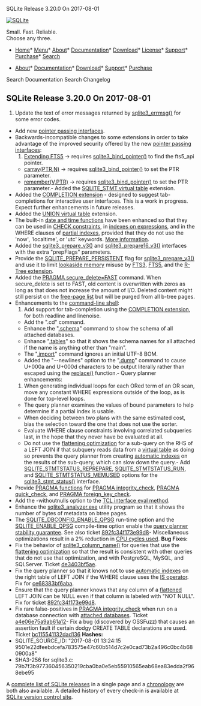 




SQLite Release 3\.20\.0 On 2017\-08\-01




[![SQLite](../images/sqlite370_banner.gif)](../index.html)


Small. Fast. Reliable.  
Choose any three.


* [Home](../index.html)* [Menu](javascript:void(0))* [About](../about.html)* [Documentation](../docs.html)* [Download](../download.html)* [License](../copyright.html)* [Support](../support.html)* [Purchase](../prosupport.html)* [Search](javascript:void(0))




* [About](../about.html)* [Documentation](../docs.html)* [Download](../download.html)* [Support](../support.html)* [Purchase](../prosupport.html)






Search Documentation
Search Changelog







## SQLite Release 3\.20\.0 On 2017\-08\-01

1. Update the text of error messages returned by [sqlite3\_errmsg()](../c3ref/errcode.html) for some
 error codes.
- Add new [pointer passing interfaces](../bindptr.html).
- Backwards\-incompatible changes to some extensions in order to take
 advantage of the improved security offered by the new
 [pointer passing interfaces](../bindptr.html):
	1. [Extending FTS5](../fts5.html#extending_fts5) → requires [sqlite3\_bind\_pointer()](../c3ref/bind_blob.html) to find
	 the fts5\_api pointer.
	 - [carray(PTR,N)](../carray.html) → requires [sqlite3\_bind\_pointer()](../c3ref/bind_blob.html) to set the PTR parameter.
	 - [remember(V,PTR)](https://www.sqlite.org/src/file/ext/misc/remember.c)
	 → requires [sqlite3\_bind\_pointer()](../c3ref/bind_blob.html) to set the PTR parameter.- Added the [SQLITE\_STMT virtual table](../stmt.html) extension.
- Added the [COMPLETION extension](../completion.html) \- designed to suggest
 tab\-completions for interactive user interfaces. This is a work in progress.
 Expect further enhancements in future releases.
- Added the [UNION virtual table](../unionvtab.html) extension.
- The built\-in [date and time functions](../lang_datefunc.html) have been enhanced so that they can be
 used in [CHECK constraints](../lang_createtable.html#ckconst), in [indexes on expressions](../expridx.html), and in the WHERE clauses
 of [partial indexes](../partialindex.html), provided that they do not use the 'now', 'localtime', or
 'utc' keywords. [More information](../deterministic.html#dtexception).
- Added the [sqlite3\_prepare\_v3()](../c3ref/prepare.html) and [sqlite3\_prepare16\_v3()](../c3ref/prepare.html) interfaces
 with the extra "prepFlags" parameters.
- Provide the [SQLITE\_PREPARE\_PERSISTENT](../c3ref/c_prepare_normalize.html#sqlitepreparepersistent) flag for [sqlite3\_prepare\_v3()](../c3ref/prepare.html) and
 use it to limit [lookaside memory](../malloc.html#lookaside) misuse by [FTS3](../fts3.html), [FTS5](../fts5.html), and the
 [R\-Tree extension](../rtree.html).
- Added the [PRAGMA secure\_delete\=FAST](../pragma.html#pragma_secure_delete) command. When secure\_delete is
 set to FAST, old content is overwritten with zeros as long as that does
 not increase the amount of I/O. Deleted content might still persist on
 the [free\-page list](../fileformat2.html#freelist) but will be purged from all b\-tree pages.
- Enhancements to the [command\-line shell](../cli.html):
	1. Add support for tab\-completion using the [COMPLETION extension](../completion.html), for
	 both readline and linenoise.
	 - Add the ".cd" command.
	 - Enhance the "[.schema](../cli.html#dschema)" command to show the schema of all attached
	 databases.
	 - Enhance "[.tables](../cli.html#dtables)" so that it shows the schema names for all attached
	 if the name is anything other than "main".
	 - The "[.import](../cli.html#csv)" command ignores an initial UTF\-8 BOM.
	 - Added the "\-\-newlines" option to the "[.dump](../cli.html#dump)" command to cause U\+000a and
	 U\+000d characters to be output literally rather than escaped using the
	 [replace()](../lang_corefunc.html#replace) function.- Query planner enhancements:
	1. When generating individual loops for each ORed term of an OR scan,
	 move any constant WHERE expressions outside of the loop, as is
	 done for top\-level loops.
	 - The query planner examines the values of bound parameters to help
	 determine if a partial index is usable.
	 - When deciding between two plans with the same estimated cost, bias
	 the selection toward the one that does not use the sorter.
	 - Evaluate WHERE clause constraints involving correlated subqueries
	 last, in the hope that they never have be evaluated at all.
	 - Do not use the [flattening optimization](../optoverview.html#flattening) for a sub\-query on the RHS
	 of a LEFT JOIN if that subquery reads data from a [virtual table](../vtab.html) as
	 doing so prevents the query planner from creating [automatic indexes](../optoverview.html#autoindex)
	 on the results of the sub\-query, which can slow down the query.- Add [SQLITE\_STMTSTATUS\_REPREPARE](../c3ref/c_stmtstatus_counter.html#sqlitestmtstatusreprepare), [SQLITE\_STMTSTATUS\_RUN](../c3ref/c_stmtstatus_counter.html#sqlitestmtstatusrun),
 and [SQLITE\_STMTSTATUS\_MEMUSED](../c3ref/c_stmtstatus_counter.html#sqlitestmtstatusmemused) options for the
 [sqlite3\_stmt\_status()](../c3ref/stmt_status.html) interface.
- Provide [PRAGMA functions](../pragma.html#pragfunc) for
 [PRAGMA integrity\_check](../pragma.html#pragma_integrity_check), [PRAGMA quick\_check](../pragma.html#pragma_quick_check), and
 [PRAGMA foreign\_key\_check](../pragma.html#pragma_foreign_key_check).
- Add the \-withoutnulls option to the [TCL interface eval method](../tclsqlite.html#eval).
- Enhance the [sqlite3\_analyzer.exe](../sqlanalyze.html) utility program so that it shows
 the number of bytes of metadata on btree pages.
- The [SQLITE\_DBCONFIG\_ENABLE\_QPSG](../c3ref/c_dbconfig_defensive.html#sqlitedbconfigenableqpsg) run\-time option and the
 [SQLITE\_ENABLE\_QPSG](../compile.html#enable_qpsg) compile\-time option enable the
 [query planner stability guarantee](../queryplanner-ng.html#qpstab). See also ticket
 [892fc34f173e99d8](https://www.sqlite.org/src/info/892fc34f173e99d8)- Miscellaneous optimizations result in a 2% reduction in [CPU cycles used](../cpu.html).
**Bug Fixes:**
- Fix the behavior of [sqlite3\_column\_name()](../c3ref/column_name.html) for queries that use the
 [flattening optimization](../optoverview.html#flattening) so that the result is consistent with other
 queries that do not use that optimization, and with PostgreSQL, MySQL,
 and SQLServer. Ticket [de3403bf5ae](https://sqlite.org/src/info/de3403bf5ae).
- Fix the query planner so that it knows not to use [automatic indexes](../optoverview.html#autoindex)
 on the right table of LEFT JOIN if the WHERE clause uses the [IS operator](../lang_expr.html#isisnot).
 Fix for [ce68383bf6aba](https://sqlite.org/src/info/ce68383bf6aba).
- Ensure that the query planner knows that any column of a
 [flattened](../optoverview.html#flattening) LEFT JOIN can be NULL even
 if that column is labeled with "NOT NULL". Fix for ticket
 [892fc34f173e99d8](https://sqlite.org/src/info/892fc34f173e99d8).
- Fix rare false\-positives in [PRAGMA integrity\_check](../pragma.html#pragma_integrity_check) when run on a database connection
 with [attached databases](../lang_attach.html). Ticket
 [a4e06e75a9ab61a12](https://sqlite.org/src/info/a4e06e75a9ab61a12)- Fix a bug (discovered by OSSFuzz) that causes an assertion fault if certain
 dodgy CREATE TABLE declarations are used. Ticket
 [bc115541132dad136](https://sqlite.org/src/info/bc115541132dad136)
**Hashes:**
- SQLITE\_SOURCE\_ID: "2017\-08\-01 13:24:15 9501e22dfeebdcefa783575e47c60b514d7c2e0cad73b2a496c0bc4b680900a8"
- SHA3\-256 for sqlite3\.c: 79b7f3b977360456350219cba0ba0e5eb55910565eab68ea83edda2f968ebe95



A [complete list of SQLite releases](../changes.html)
 in a single page and a [chronology](../chronology.html) are both also available.
 A detailed history of every
 check\-in is available at
 [SQLite version control site](https://www.sqlite.org/src/timeline).


